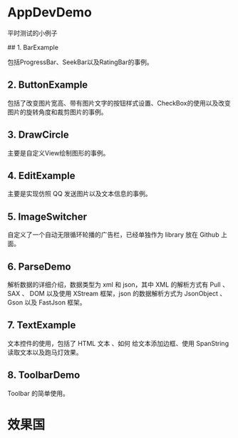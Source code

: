 # AppDevDemo
<p>平时测试的小例子</p>
## 1. BarExample
<p>包括ProgressBar、SeekBar以及RatingBar的事例。</p>

## 2. ButtonExample
<p>包括了改变图片宽高、带有图片文字的按钮样式设置、CheckBox的使用以及改变图片的旋转角度和裁剪图片的事例。</p>

## 3. DrawCircle
<p>主要是自定义View绘制图形的事例。</p>

## 4. EditExample
<p>主要是实现仿照 QQ 发送图片以及文本信息的事例。</p>

## 5. ImageSwitcher
<p>自定义了一个自动无限循环轮播的广告栏，已经单独作为 library 放在 Github 上面。</p>

## 6. ParseDemo
<p>解析数据的详细介绍，数据类型为 xml 和 json，其中 XML 的解析方式有 Pull 、SAX 、 DOM 以及使用 XStream 框架，json 的数据解析方式为 JsonObject 、 Gson 以及 FastJson 框架。</p>

## 7. TextExample
<p>文本控件的使用，包括了 HTML 文本 、如何 给文本添加边框、使用 SpanString 读取文本以及跑马灯效果。</p>

## 8. ToolbarDemo
<p>Toolbar 的简单使用。</p>

# 效果国



